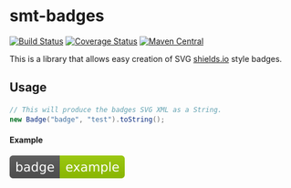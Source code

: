 <!---
Copyright 2015 Karl Bennett

Licensed under the Apache License, Version 2.0 (the "License");
you may not use this file except in compliance with the License.
You may obtain a copy of the License at

    http://www.apache.org/licenses/LICENSE-2.0

Unless required by applicable law or agreed to in writing, software
distributed under the License is distributed on an "AS IS" BASIS,
WITHOUT WARRANTIES OR CONDITIONS OF ANY KIND, either express or implied.
See the License for the specific language governing permissions and
limitations under the License.
-->
smt-badges
===========
[![Build Status](https://travis-ci.org/shiver-me-timbers/smt-badges.svg)](https://travis-ci.org/shiver-me-timbers/smt-badges) [![Coverage Status](https://coveralls.io/repos/shiver-me-timbers/smt-badges/badge.svg?branch=master&service=github)](https://coveralls.io/github/shiver-me-timbers/smt-badges?branch=master) [![Maven Central](https://maven-badges.herokuapp.com/maven-central/com.github.shiver-me-timbers/smt-badges/badge.svg)](https://maven-badges.herokuapp.com/maven-central/com.github.shiver-me-timbers/smt-badges/)

This is a library that allows easy creation of SVG [shields.io](https://shields.io/) style badges.

## Usage

```java
// This will produce the badges SVG XML as a String.
new Badge("badge", "test").toString();
```

#### Example

[![Badge Example](badge-example.svg)](badge-example.svg)
